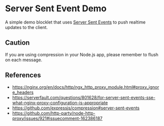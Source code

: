 # Server Sent Event Demo

A simple demo blocklet that uses [Server Sent Events](https://developer.mozilla.org/en-US/docs/Web/API/Server-sent_events) to push realtime updates to the client.

## Caution

If you are using compression in your Node.js app, please remember to flush on each message.

## References

- https://nginx.org/en/docs/http/ngx_http_proxy_module.html#proxy_ignore_headers
- https://serverfault.com/questions/801628/for-server-sent-events-sse-what-nginx-proxy-configuration-is-appropriate
- https://github.com/expressjs/compression#server-sent-events
- https://github.com/http-party/node-http-proxy/issues/921#issuecomment-162386187
